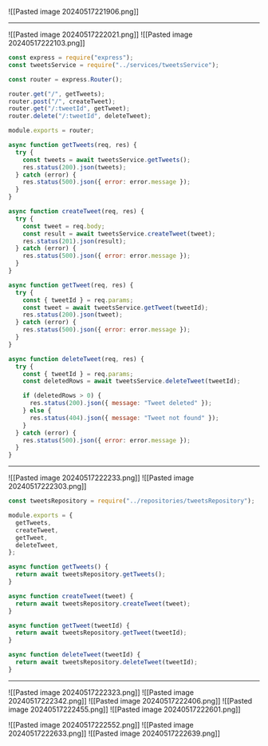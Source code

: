 ![[Pasted image 20240517221906.png]]

---
![[Pasted image 20240517222021.png]]
![[Pasted image 20240517222103.png]]



```js
const express = require("express");
const tweetsService = require("../services/tweetsService");

const router = express.Router();

router.get("/", getTweets);
router.post("/", createTweet);
router.get("/:tweetId", getTweet);
router.delete("/:tweetId", deleteTweet);

module.exports = router;

async function getTweets(req, res) {
  try {
    const tweets = await tweetsService.getTweets();
    res.status(200).json(tweets);
  } catch (error) {
    res.status(500).json({ error: error.message });
  }
}

async function createTweet(req, res) {
  try {
    const tweet = req.body;
    const result = await tweetsService.createTweet(tweet);
    res.status(201).json(result);
  } catch (error) {
    res.status(500).json({ error: error.message });
  }
}

async function getTweet(req, res) {
  try {
    const { tweetId } = req.params;
    const tweet = await tweetsService.getTweet(tweetId);
    res.status(200).json(tweet);
  } catch (error) {
    res.status(500).json({ error: error.message });
  }
}

async function deleteTweet(req, res) {
  try {
    const { tweetId } = req.params;
    const deletedRows = await tweetsService.deleteTweet(tweetId);

    if (deletedRows > 0) {
      res.status(200).json({ message: "Tweet deleted" });
    } else {
      res.status(404).json({ message: "Tweet not found" });
    }
  } catch (error) {
    res.status(500).json({ error: error.message });
  }
}
```

---
![[Pasted image 20240517222233.png]]
![[Pasted image 20240517222303.png]]
```js
const tweetsRepository = require("../repositories/tweetsRepository");

module.exports = {
  getTweets,
  createTweet,
  getTweet,
  deleteTweet,
};

async function getTweets() {
  return await tweetsRepository.getTweets();
}

async function createTweet(tweet) {
  return await tweetsRepository.createTweet(tweet);
}

async function getTweet(tweetId) {
  return await tweetsRepository.getTweet(tweetId);
}

async function deleteTweet(tweetId) {
  return await tweetsRepository.deleteTweet(tweetId);
}
```

---
![[Pasted image 20240517222323.png]]
![[Pasted image 20240517222342.png]]
![[Pasted image 20240517222406.png]]
![[Pasted image 20240517222455.png]]
![[Pasted image 20240517222601.png]]

![[Pasted image 20240517222552.png]]
![[Pasted image 20240517222633.png]]
![[Pasted image 20240517222639.png]]
